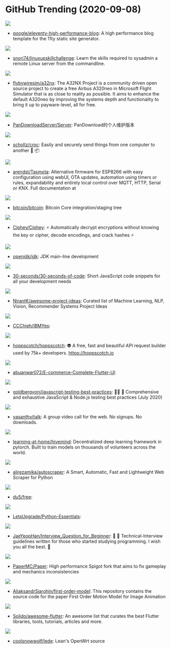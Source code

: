 # GitHub Trending (2020-09-08)

![](https://img.shields.io/badge/JavaScript-New%20172-green?style=flat-square&logo=appveyor)
- [google/eleventy-high-performance-blog](https://github.com/google/eleventy-high-performance-blog): A high performance blog template for the 11ty static site generator.

![](https://img.shields.io/badge/Shell-New%20316-green?style=flat-square&logo=appveyor)
- [snori74/linuxupskillchallenge](https://github.com/snori74/linuxupskillchallenge): Learn the skills required to sysadmin a remote Linux server from the commandline.

![](https://img.shields.io/badge/JavaScript-New%20114-green?style=flat-square&logo=appveyor)
- [flybywiresim/a32nx](https://github.com/flybywiresim/a32nx): The A32NX Project is a community driven open source project to create a free Airbus A320neo in Microsoft Flight Simulator that is as close to reality as possible. It aims to enhance the default A320neo by improving the systems depth and functionality to bring it up to payware-level, all for free.

![](https://img.shields.io/badge/HTML-New%20244-green?style=flat-square&logo=appveyor)
- [PanDownloadServer/Server](https://github.com/PanDownloadServer/Server): PanDownload的个人维护版本

![](https://img.shields.io/badge/Go-New%20365-green?style=flat-square&logo=appveyor)
- [schollz/croc](https://github.com/schollz/croc): Easily and securely send things from one computer to another 🐊 📦

![](https://img.shields.io/badge/C-New%20130-green?style=flat-square&logo=appveyor)
- [arendst/Tasmota](https://github.com/arendst/Tasmota): Alternative firmware for ESP8266 with easy configuration using webUI, OTA updates, automation using timers or rules, expandability and entirely local control over MQTT, HTTP, Serial or KNX. Full documentation at

![](https://img.shields.io/badge/C%2B%2B-New%2056-green?style=flat-square&logo=appveyor)
- [bitcoin/bitcoin](https://github.com/bitcoin/bitcoin): Bitcoin Core integration/staging tree

![](https://img.shields.io/badge/Python-New%20357-green?style=flat-square&logo=appveyor)
- [Ciphey/Ciphey](https://github.com/Ciphey/Ciphey): ⚡ Automatically decrypt encryptions without knowing the key or cipher, decode encodings, and crack hashes ⚡

![](https://img.shields.io/badge/Java-New%20384-green?style=flat-square&logo=appveyor)
- [openjdk/jdk](https://github.com/openjdk/jdk): JDK main-line development

![](https://img.shields.io/badge/JavaScript-New%20272-green?style=flat-square&logo=appveyor)
- [30-seconds/30-seconds-of-code](https://github.com/30-seconds/30-seconds-of-code): Short JavaScript code snippets for all your development needs

![](https://img.shields.io/badge/none-New%20240-green?style=flat-square&logo=appveyor)
- [NirantK/awesome-project-ideas](https://github.com/NirantK/awesome-project-ideas): Curated list of Machine Learning, NLP, Vision, Recommender Systems Project Ideas

![](https://img.shields.io/badge/Batchfile-New%20136-green?style=flat-square&logo=appveyor)
- [CCChieh/IBMYes](https://github.com/CCChieh/IBMYes): 

![](https://img.shields.io/badge/Vue-New%20271-green?style=flat-square&logo=appveyor)
- [hoppscotch/hoppscotch](https://github.com/hoppscotch/hoppscotch): 👽 A free, fast and beautiful API request builder used by 75k+ developers. https://hoppscotch.io

![](https://img.shields.io/badge/Dart-New%2033-green?style=flat-square&logo=appveyor)
- [abuanwar072/E-commerce-Complete-Flutter-UI](https://github.com/abuanwar072/E-commerce-Complete-Flutter-UI): 

![](https://img.shields.io/badge/JavaScript-New%2085-green?style=flat-square&logo=appveyor)
- [goldbergyoni/javascript-testing-best-practices](https://github.com/goldbergyoni/javascript-testing-best-practices): 📗🌐 🚢 Comprehensive and exhaustive JavaScript & Node.js testing best practices (July 2020)

![](https://img.shields.io/badge/JavaScript-New%20126-green?style=flat-square&logo=appveyor)
- [vasanthv/talk](https://github.com/vasanthv/talk): A group video call for the web. No signups. No downloads.

![](https://img.shields.io/badge/Python-New%20144-green?style=flat-square&logo=appveyor)
- [learning-at-home/hivemind](https://github.com/learning-at-home/hivemind): Decentralized deep learning framework in pytorch. Built to train models on thousands of volunteers across the world.

![](https://img.shields.io/badge/Python-New%20287-green?style=flat-square&logo=appveyor)
- [alirezamika/autoscraper](https://github.com/alirezamika/autoscraper): A Smart, Automatic, Fast and Lightweight Web Scraper for Python

![](https://img.shields.io/badge/none-New%2015-green?style=flat-square&logo=appveyor)
- [du5/free](https://github.com/du5/free): 

![](https://img.shields.io/badge/Jupyter%20Notebook-New%2053-green?style=flat-square&logo=appveyor)
- [LetsUpgrade/Python-Essentials](https://github.com/LetsUpgrade/Python-Essentials): 

![](https://img.shields.io/badge/none-New%2087-green?style=flat-square&logo=appveyor)
- [JaeYeopHan/Interview_Question_for_Beginner](https://github.com/JaeYeopHan/Interview_Question_for_Beginner): 👦 👧 Technical-Interview guidelines written for those who started studying programming. I wish you all the best. 👾

![](https://img.shields.io/badge/Shell-New%2043-green?style=flat-square&logo=appveyor)
- [PaperMC/Paper](https://github.com/PaperMC/Paper): High performance Spigot fork that aims to fix gameplay and mechanics inconsistencies

![](https://img.shields.io/badge/Jupyter%20Notebook-New%2092-green?style=flat-square&logo=appveyor)
- [AliaksandrSiarohin/first-order-model](https://github.com/AliaksandrSiarohin/first-order-model): This repository contains the source code for the paper First Order Motion Model for Image Animation

![](https://img.shields.io/badge/Dart-New%2080-green?style=flat-square&logo=appveyor)
- [Solido/awesome-flutter](https://github.com/Solido/awesome-flutter): An awesome list that curates the best Flutter libraries, tools, tutorials, articles and more.

![](https://img.shields.io/badge/C-New%2014-green?style=flat-square&logo=appveyor)
- [coolsnowwolf/lede](https://github.com/coolsnowwolf/lede): Lean's OpenWrt source


